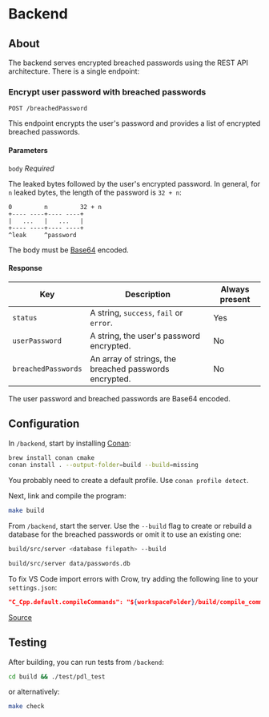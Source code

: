 # Backend

## About

The backend serves encrypted breached passwords using the REST API architecture. There is a single endpoint:

### Encrypt user password with breached passwords

```POST /breachedPassword```

This endpoint encrypts the user's password and provides a list of encrypted breached passwords.

#### Parameters

`body` *Required*

The leaked bytes followed by the user's encrypted password. In general, for `n` leaked bytes, the length of the password is `32 + n`:

```text
0         n         32 + n
+---- ----+---- ----+
|   ...   |   ...   |
+---- ----+---- ----+
^leak     ^password
```

The body must be [Base64](https://en.wikipedia.org/wiki/Base64) encoded.

#### Response

| Key                 | Description                                            | Always present |
|---------------------|--------------------------------------------------------|----------------|
| `status`            | A string, `success`, `fail` or `error`.                | Yes            |
| `userPassword`      | A string, the user's password encrypted.               | No             |
| `breachedPasswords` | An array of strings, the breached passwords encrypted. | No             |

The user password and breached passwords are Base64 encoded.

## Configuration

In `/backend`, start by installing [Conan](https://conan.io/):

```bash
brew install conan cmake
conan install . --output-folder=build --build=missing
```

You probably need to create a default profile. Use `conan profile detect`.

Next, link and compile the program:

```bash
make build
```

From `/backend`, start the server. Use the `--build` flag to create or rebuild a database for the breached passwords or omit it to use an existing one:

```bash
build/src/server <database filepath> --build
```

```bash
build/src/server data/passwords.db 
```

To fix VS Code import errors with Crow, try adding the following line to your `settings.json`:

```json
"C_Cpp.default.compileCommands": "${workspaceFolder}/build/compile_commands.json",
```

[Source](https://stackoverflow.com/questions/58077908/linking-conan-include-to-vs-code)

## Testing

After building, you can run tests from `/backend`:

```bash
cd build && ./test/pdl_test 
```

or alternatively:

```bash
make check
```
